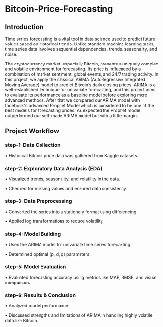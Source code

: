 # Bitcoin-Price-Forecasting
## Introduction
Time series forecasting is a vital tool in data science used to predict future values based on historical trends. Unlike standard machine learning tasks, time series data involves sequential dependencies, trends, seasonality, and noise.

The cryptocurrency market, especially Bitcoin, presents a uniquely complex and volatile environment for forecasting. Its price is influenced by a combination of market sentiment, global events, and 24/7 trading activity. In this project, we apply the classical ARIMA (AutoRegressive Integrated Moving Average) model to predict Bitcoin’s daily closing prices. ARIMA is a well-established technique for univariate forecasting, and this project aims to evaluate its performance as a baseline model before exploring more advanced methods. After that we compared our ARIMA model with facebook's advanced Prophet Model which is considered to be one of the best models for forecasting prices. As expected the Prophet model outperformed our self-made ARIMA model but with a little margin.

## Project Workflow
### step-1: Data Collection
• Historical Bitcoin price data was gathered from Kaggle datasets.

### step-2: Exploratory Data Analysis (EDA)
• Visualized trends, seasonality, and volatility in the data.

• Checked for missing values and ensured data consistency.

### step-3: Data Preprocessing
• Converted the series into a stationary format using differencing.

• Applied log transformations to reduce volatility.

### step-4: Model Building
• Used the ARIMA model for univariate time series forecasting.

• Determined optimal (p, d, q) parameters.

### step-5: Model Evaluation
• Evaluated forecasting accuracy using metrics like MAE, RMSE, and visual comparison.

### step-6: Results & Conclusion
• Analyzed model performance.

• Discussed strengths and limitations of ARIMA in handling highly volatile data like Bitcoin.
